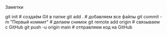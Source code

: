 Заметки

git init                            # создаём Git в папке
git add .                           # добавляем все файлы
git commit -m "Первый коммит"       # делаем снимок
git remote add origin <URL>        # связываем с GitHub
git push -u origin main            # отправляем код на GitHub
